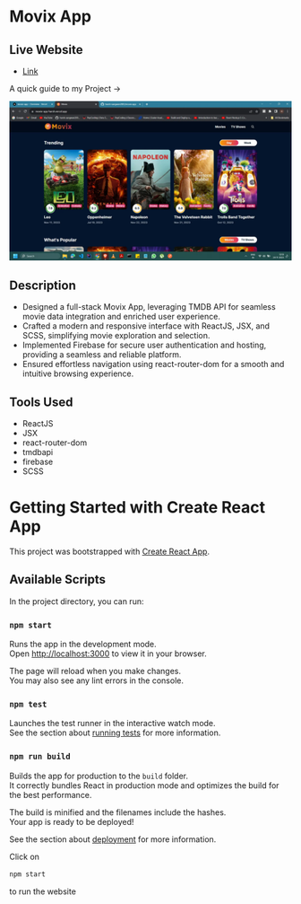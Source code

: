 # Movix App

## Live Website

- [Link](https://movix-app-harsh.vercel.app/)

A quick guide to my Project ->

<img src = "./image.webp">

## Description

- Designed a full-stack Movix App, leveraging TMDB API for seamless movie data integration and enriched user experience.
- Crafted a modern and responsive interface with ReactJS, JSX, and SCSS, simplifying movie exploration and selection.
- Implemented Firebase for secure user authentication and hosting, providing a seamless and reliable platform.
- Ensured effortless navigation using react-router-dom for a smooth and intuitive browsing experience.

## Tools Used

- ReactJS
- JSX
- react-router-dom
- tmdbapi
- firebase
- SCSS

# Getting Started with Create React App

This project was bootstrapped with [Create React App](https://github.com/facebook/create-react-app).

## Available Scripts

In the project directory, you can run:

### `npm start`

Runs the app in the development mode.\
Open [http://localhost:3000](http://localhost:3000) to view it in your browser.

The page will reload when you make changes.\
You may also see any lint errors in the console.

### `npm test`

Launches the test runner in the interactive watch mode.\
See the section about [running tests](https://facebook.github.io/create-react-app/docs/running-tests) for more information.

### `npm run build`

Builds the app for production to the `build` folder.\
It correctly bundles React in production mode and optimizes the build for the best performance.

The build is minified and the filenames include the hashes.\
Your app is ready to be deployed!

See the section about [deployment](https://facebook.github.io/create-react-app/docs/deployment) for more information.

Click on

```js
npm start
``` 
to run the website
